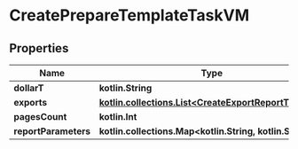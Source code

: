 
# CreatePrepareTemplateTaskVM

## Properties
Name | Type | Description | Notes
------------ | ------------- | ------------- | -------------
**dollarT** | **kotlin.String** |  | 
**exports** | [**kotlin.collections.List&lt;CreateExportReportTaskVM&gt;**](CreateExportReportTaskVM.md) |  |  [optional]
**pagesCount** | **kotlin.Int** |  |  [optional]
**reportParameters** | **kotlin.collections.Map&lt;kotlin.String, kotlin.String&gt;** |  |  [optional]



